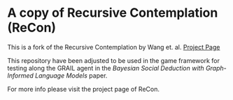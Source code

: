 # A copy of Recursive Contemplation (ReCon)

This is a fork of the Recursive Contemplation by Wang et. al. [Project Page](https://shenzhi-wang.github.io/avalon_recon/)

This repository have been adjusted to be used in the game framework for testing along the GRAIL agent in the *Bayesian Social Deduction with Graph-Informed Language Models* paper.

For more info please visit the project page of ReCon.
